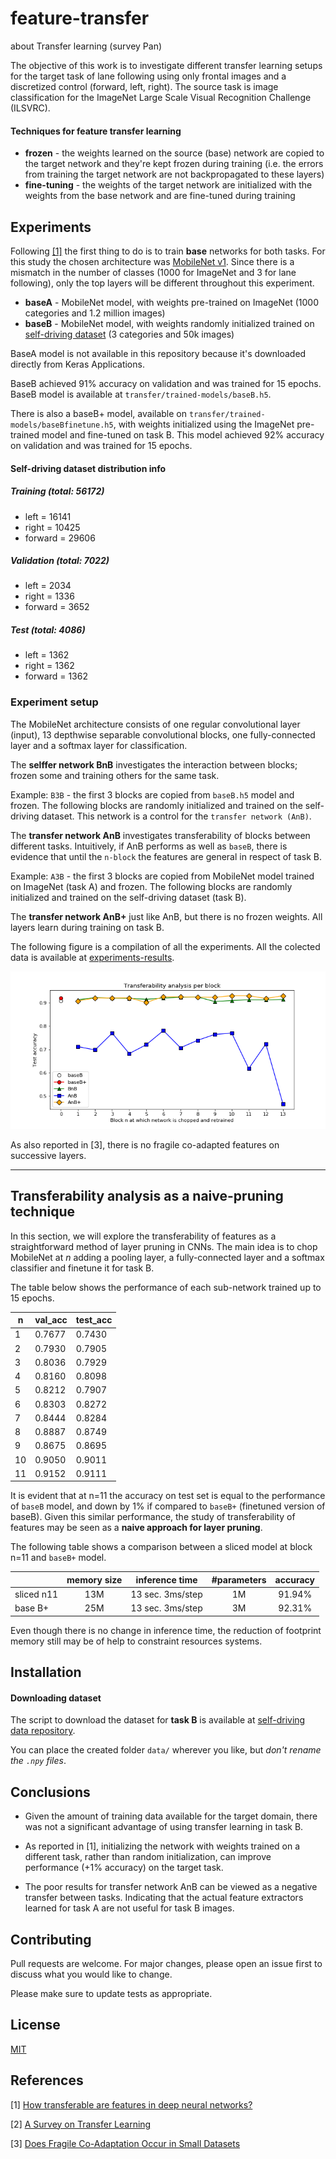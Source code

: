 # feature-transfer

about Transfer learning  (survey Pan)

The objective of this work is to investigate different transfer learning setups for the target task of lane following using only frontal images and a discretized control (forward, left, right). The source task is image classification for the ImageNet Large Scale Visual Recognition Challenge (ILSVRC).

#### Techniques for feature transfer learning

+ __frozen__ - the weights learned on the source (base) network are copied to the target network and they're kept frozen during training (i.e. the errors from training the target network are not backpropagated to these layers)
+ __fine-tuning__ - the weights of the target network are initialized with the weights from the base network and are fine-tuned during training

[//]: # "images taken with a frontal camera mounted on top of a toy remote control car"
[//]: # "undersampling method was used to balance the self-driving dataset"

## Experiments

Following [\[1\]](#References) the first thing to do is to train **base** networks for both tasks. For this study the chosen architecture was [MobileNet v1](https://arxiv.org/abs/1704.04861). Since there is a mismatch in the number of classes (1000 for ImageNet and 3 for lane following), only the top layers will be different throughout this experiment.

+ __baseA__ - MobileNet model, with weights pre-trained on ImageNet (1000 categories and 1.2 million images) 
+ __baseB__ - MobileNet model, with weights randomly initialized trained on [self-driving dataset](https://github.com/paulaksm/self_driving_data) (3 categories and 50k images)

BaseA model is not available in this repository because it's downloaded directly from Keras Applications.

BaseB achieved 91% accuracy on validation and was trained for 15 epochs. BaseB model is available at `transfer/trained-models/baseB.h5`.

There is also a baseB+ model, available on `transfer/trained-models/baseBfinetune.h5`,  with weights initialized using the ImageNet pre-trained model and fine-tuned on task B. This model achieved 92% accuracy on validation and was trained for 15 epochs.

#### Self-driving dataset distribution info

##### Training (total: 56172)

+ left = 16141
+ right = 10425
+ forward = 29606

##### Validation (total: 7022)

+ left = 2034
+ right = 1336
+ forward = 3652

##### Test (total: 4086)

+ left = 1362
+ right = 1362
+ forward = 1362

### Experiment setup

The MobileNet architecture consists of one regular convolutional layer (input), 13 depthwise separable convolutional blocks, one fully-connected layer and a softmax layer for classification.

The __selffer network BnB__ investigates the interaction between blocks; frozen some and training others for the same task. 

Example: `B3B` - the first 3 blocks are copied from `baseB.h5` model and frozen. The following blocks are randomly initialized and trained on the self-driving dataset. This network is a control for the `transfer network (AnB)`.

The __transfer network AnB__ investigates transferability of blocks between different tasks. Intuitively, if AnB performs as well as `baseB`, there is evidence that until the `n-block` the features are general in respect of task B.

Example: `A3B` - the first 3 blocks are copied from MobileNet model trained on ImageNet (task A) and frozen. The following blocks are randomly initialized and trained on the self-driving dataset (task B).

The __transfer network AnB+__ just like AnB, but there is no frozen weights. All layers learn during training on task B.

The following figure is a compilation of all the experiments. All the colected data is available at [experiments-results](transfer/plots/README.md).

![](transfer/plots/transfer_analysis.png)

As also reported in [3], there is no fragile co-adapted features on successive layers. 

----------------------------------------------------------------------------------------------------------------------------------

## Transferability analysis as a naive-pruning technique

In this section, we will explore the transferability of features as a straightforward method of layer pruning in CNNs. The main idea is to chop MobileNet at _n_ adding a pooling layer, a fully-connected layer and a softmax classifier and finetune it for task B.

The table below shows the performance of each sub-network trained up to 15 epochs. 

| n | val_acc | test_acc |
|----|---------|----------|
| 1 | 0.7677 | 0.7430 |
| 2 | 0.7930 | 0.7905 |
| 3 | 0.8036 | 0.7929 |
| 4 | 0.8160 | 0.8098 |
| 5 | 0.8212 | 0.7907 |
| 6 | 0.8303 | 0.8272 |
| 7 | 0.8444 | 0.8284 |
| 8 | 0.8887 | 0.8749 |
| 9 | 0.8675 | 0.8695 |
| 10 | 0.9050 | 0.9011 |
| 11 | 0.9152 | 0.9111 |

It is evident that at n=11 the accuracy on test set is equal to the performance of `baseB` model, and down by 1% if compared to `baseB+` (finetuned version of baseB). Given this similar performance, the study of transferability of features may be seen as a __naive approach for layer pruning__. 

The following table shows a comparison between a sliced model at block n=11 and `baseB+` model.

|  | memory size | inference time | #parameters | accuracy |
|------------|:-----------:|:----------------:|:-----------:|:--------:|
| sliced n11 | 13M | 13 sec. 3ms/step | 1M | 91.94% |
| base B+ | 25M  | 13 sec. 3ms/step | 3M | 92.31% |

Even though there is no change in inference time, the reduction of footprint memory still may be of help to constraint resources systems.

## Installation

<!-- Use the package manager [pip](https://pip.pypa.io/en/stable/) to install foobar.

```bash
pip install foobar
``` -->

#### Downloading dataset

The script to download the dataset for **task B** is available at [self-driving data repository](https://github.com/paulaksm/self_driving_data). 

You can place the created folder `data/` wherever you like, but _don't rename the `.npy` files_.

<!-- ## Usage

```python
import foobar

foobar.pluralize('word') # returns 'words'
foobar.pluralize('goose') # returns 'geese'
foobar.singularize('phenomena') # returns 'phenomenon'
``` -->

## Conclusions

* Given the amount of training data available for the target domain, there was not a significant advantage of using transfer learning in task B.

* As reported in [1], initializing the network with weights trained on a different task, rather than random initialization, can improve performance (+1% accuracy) on the target task.

* The poor results for transfer network AnB can be viewed as a negative transfer between tasks. Indicating that the actual feature extractors learned for task A are not useful for task B images.

## Contributing
Pull requests are welcome. For major changes, please open an issue first to discuss what you would like to change.

Please make sure to update tests as appropriate.

## License
[MIT](https://choosealicense.com/licenses/mit/)

## References
[1] [How transferable are features in deep neural networks?](https://arxiv.org/abs/1411.1792)

[2] [A Survey on Transfer Learning](https://ieeexplore.ieee.org/document/5288526)

[3] [Does Fragile Co-Adaptation Occur in Small Datasets](https://ieeexplore.ieee.org/abstract/document/8406745)